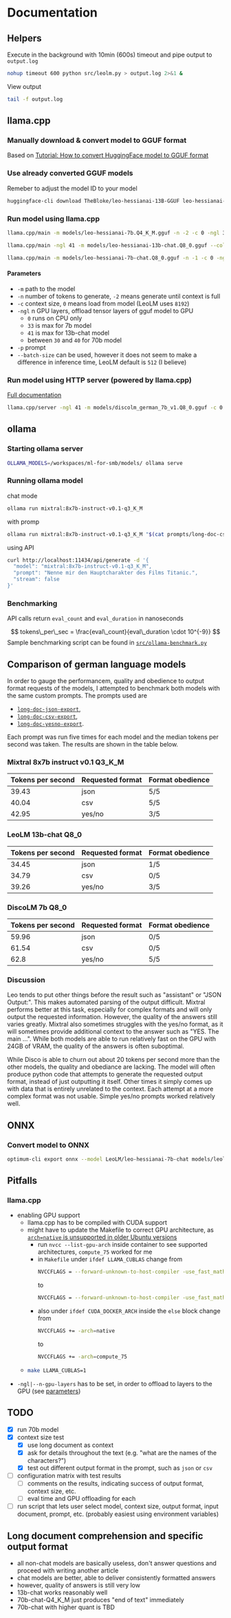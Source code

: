 # Documentation

## Helpers
Execute in the background with 10min (600s) timeout and pipe output to `output.log`
```bash
nohup timeout 600 python src/leolm.py > output.log 2>&1 &
```
View output
```bash
tail -f output.log
```

## llama.cpp
### Manually download & convert model to GGUF format
Based on [Tutorial: How to convert HuggingFace model to GGUF format](https://github.com/ggerganov/llama.cpp/discussions/2948)

### Use already converted GGUF models
Remeber to adjust the model ID to your model
```bash
huggingface-cli download TheBloke/leo-hessianai-13B-GGUF leo-hessianai-13b.Q8_0.gguf --local-dir models/ --local-dir-use-symlinks False
```

### Run model using llama.cpp
```bash
llama.cpp/main -m models/leo-hessianai-7b.Q4_K_M.gguf -n -2 -c 0 -ngl 33 -p "Das Wetter in Potsdam soll"
```
```bash
llama.cpp/main -ngl 41 -m models/leo-hessianai-13b-chat.Q8_0.gguf --color -c 0 --temp 0.7 --repeat_penalty 1.1 -n -1 -f prompts/long-doc-csv-export.txt
```
```bash
llama.cpp/main -m models/leo-hessianai-7b-chat.Q8_0.gguf -n -1 -c 0 -ngl 33 -i -r "Benutzer:" -f prompts/rede-mit-bob.txt
```

#### Parameters
- `-m` path to the model
- `-n` number of tokens to generate, `-2` means generate until context is full
- `-c` context size, `0` means  load from model (LeoLM uses `8192`)
- `-ngl` n GPU layers, offload tensor layers of gguf model to GPU
    - `0` runs on CPU only
    - `33` is max for 7b model
    - `41` is max for 13b-chat model
    - between `30` and `40` for 70b model
- `-p` prompt
- `--batch-size` can be used, however it does not seem to make a difference in inference time, LeoLM default is `512` (I believe)

### Run model using HTTP server (powered by llama.cpp)
[Full documentation](https://github.com/ggerganov/llama.cpp/blob/master/examples/server/README.md)
```bash
llama.cpp/server -ngl 41 -m models/discolm_german_7b_v1.Q8_0.gguf -c 0 -n -1
```

## ollama
### Starting ollama server
```bash
OLLAMA_MODELS=/workspaces/ml-for-smb/models/ ollama serve
```

### Running ollama model
chat mode
```bash
ollama run mixtral:8x7b-instruct-v0.1-q3_K_M
```
with promp
```bash
ollama run mixtral:8x7b-instruct-v0.1-q3_K_M "$(cat prompts/long-doc-csv-export.txt)"
```
using API
```bash
curl http://localhost:11434/api/generate -d '{
  "model": "mixtral:8x7b-instruct-v0.1-q3_K_M",
  "prompt": "Nenne mir den Hauptcharakter des Films Titanic.",
  "stream": false
}'
```

### Benchmarking
API calls return `eval_count` and `eval_duration` in nanoseconds

$$
tokens\_per\_sec = \frac{eval\_count}{eval\_duration \cdot 10^{-9}}
$$
Sample benchmarking script can be found in [`src/ollama-benchmark.py`](src/ollama-benchmark.py)

## Comparison of german language models
In order to gauge the performancem, quality and obedience to output format requests of the models, I attempted to benchmark both models with the same custom prompts. The prompts used are
- [`long-doc-json-export`](prompts/long-doc-json-export.txt),
- [`long-doc-csv-export`](prompts/long-doc-csv-export.txt),
- [`long-doc-yesno-export`](prompts/long-doc-yesno-export.txt).

Each prompt was run five times for each model and the median tokens per second was taken. The results are shown in the table below.

### Mixtral 8x7b instruct v0.1 Q3_K_M
| Tokens per second | Requested format | Format obedience |
|---|---|---|
| 39.43 | json | 5/5 |
| 40.04 | csv | 5/5 |
| 42.95 | yes/no | 3/5 |

### LeoLM 13b-chat Q8_0
| Tokens per second | Requested format | Format obedience |
|---|---|---|
| 34.45 | json | 1/5 |
| 34.79 | csv | 0/5 |
| 39.26 | yes/no | 3/5 |

### DiscoLM 7b Q8_0
| Tokens per second | Requested format | Format obedience |
|---|---|---|
| 59.96 | json | 0/5 |
| 61.54 | csv | 0/5 |
| 62.8 | yes/no | 5/5 |

### Discussion
Leo tends to put other things before the result such as "assistant" or "JSON Output:". This makes automated parsing of the output difficult. Mixtral performs better at this task, especially for complex formats and will only output the requested information. However, the quality of the answers still varies greatly. Mixtral also sometimes struggles with the yes/no format, as it will sometimes provide additional context to the answer such as "YES. The main ...". While both models are able to run relatively fast on the GPU with 24GB of VRAM, the quality of the answers is often suboptimal.

While Disco is able to churn out about 20 tokens per second more than the other models, the quality and obediance are lacking. The model will often produce python code that attempts to generate the requested output format, instead of just outputting it itself. Other times it simply comes up with data that is entirely unrelated to the context. Each attempt at a more complex format was not usable. Simple yes/no prompts worked relatively well.

## ONNX
### Convert model to ONNX
```bash
optimum-cli export onnx --model LeoLM/leo-hessianai-7b-chat models/leolm-7b-chat-onnx/
```

## Pitfalls
### llama.cpp
- enabling GPU support
    - llama.cpp has to be compiled with CUDA support
    - might have to update the Makefile to correct GPU architecture, as [`arch=native` is unsupported in older Ubuntu versions](https://github.com/ggerganov/llama.cpp/discussions/2142#discussioncomment-6714308)
        - run `nvcc --list-gpu-arch` inside container to see supported architectures, `compute_75` worked for me
        - in `Makefile` under `ifdef LLAMA_CUBLAS` change from
          ```bash
          NVCCFLAGS = --forward-unknown-to-host-compiler -use_fast_math
          ```
          to
          ```bash
          NVCCFLAGS = --forward-unknown-to-host-compiler -use_fast_math -arch=compute_75
          ```
        - also under `ifdef CUDA_DOCKER_ARCH` inside the `else` block change from
          ```bash
          NVCCFLAGS += -arch=native
          ```
          to
          ```bash
          NVCCFLAGS += -arch=compute_75
          ```
    - ```bash
      make LLAMA_CUBLAS=1
      ```
- `-ngl|--n-gpu-layers` has to be set, in order to offload to layers to the GPU (see [parameters](#parameters))

## TODO
- [x] run 70b model
- [x] context size test
    - [x] use long document as context
    - [x] ask for details throughout the text (e.g. "what are the names of the characters?")
    - [x] test out different output format in the prompt, such as `json` or `csv`
- [ ] configuration matrix with test results
    - [ ] comments on the results, indicating success of output format, context size, etc.
    - [ ] eval time and GPU offloading for each
- [ ] run script that lets user select model, context size, output format, input document, prompt, etc. (probably easiest using environment variables)

## Long document comprehension and specific output format
- all non-chat models are basically useless, don't answer questions and proceed with writing another article
- chat models are better, able to deliver consistently formatted answers
- however, quality of answers is still very low
- 13b-chat works reasonably well
- 70b-chat-Q4_K_M just produces "end of text" immediately
- 70b-chat with higher quant is TBD
